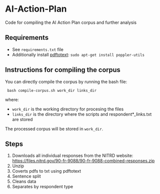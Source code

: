 # AI-Action-Plan
Code for compiling the AI Action Plan corpus and further analysis

## Requirements
- See ```requirements.txt``` file
- Additionally install [pdftotext](https://www.cyberciti.biz/faq/converter-pdf-files-to-text-format-command/): ```sudo apt-get install poppler-utils ```

## Instructions for compiling the corpus
You can directly compile the corpus by running the bash file:

``` bash compile-corpus.sh work_dir links_dir```

where:
- ``` work_dir ``` is the working directory for procesing the files
- ``` links_dir ``` is the directory where the scripts and respondent*_links.txt are stored

The processed corpus will be stored in ``` work_dir ```.

## Steps
1. Downloads all individual responses from the NITRD website: https://files.nitrd.gov/90-fr-9088/90-fr-9088-combined-responses.zip
2. Unzip
3. Coverts pdfs to txt using pdftotext
4. Sentence split
5. Cleans data
6. Separates by respondent type

